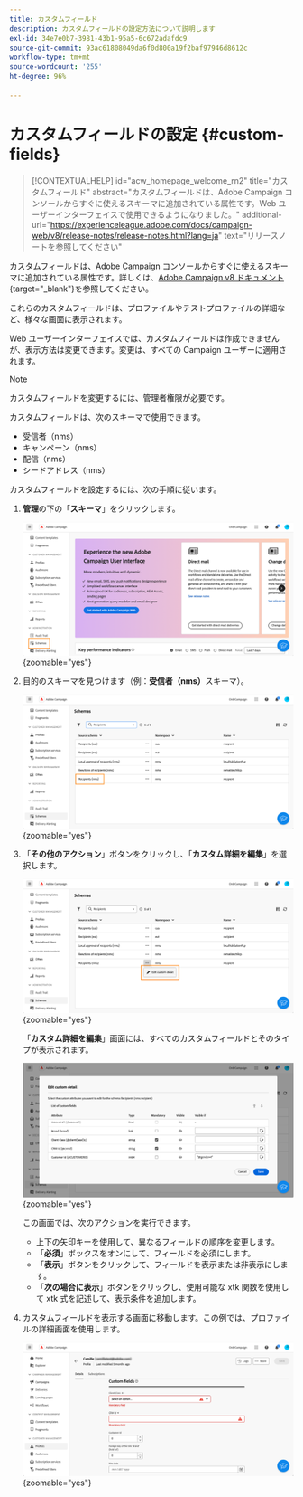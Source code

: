 ```yaml
---
title: カスタムフィールド
description: カスタムフィールドの設定方法について説明します
exl-id: 34e7e0b7-3981-43b1-95a5-6c672adafdc9
source-git-commit: 93ac61808049da6f0d800a19f2baf97946d8612c
workflow-type: tm+mt
source-wordcount: '255'
ht-degree: 96%

---
```


# カスタムフィールドの設定 {#custom-fields}

>[!CONTEXTUALHELP]
>id="acw_homepage_welcome_rn2"
>title="カスタムフィールド"
>abstract="カスタムフィールドは、Adobe Campaign コンソールからすぐに使えるスキーマに追加されている属性です。Web ユーザーインターフェイスで使用できるようになりました。"
>additional-url="https://experienceleague.adobe.com/docs/campaign-web/v8/release-notes/release-notes.html?lang=ja" text="リリースノートを参照してください"



カスタムフィールドは、Adobe Campaign コンソールからすぐに使えるスキーマに追加されている属性です。詳しくは、[Adobe Campaign v8 ドキュメント](https://experienceleague.adobe.com/docs/campaign/campaign-v8/developer/shemas-forms/extend-schema.html?lang=ja){target="_blank"}を参照してください。

これらのカスタムフィールドは、プロファイルやテストプロファイルの詳細など、様々な画面に表示されます。

Web ユーザーインターフェイスでは、カスタムフィールドは作成できませんが、表示方法は変更できます。変更は、すべての Campaign ユーザーに適用されます。

>[!NOTE]
>
>カスタムフィールドを変更するには、管理者権限が必要です。

カスタムフィールドは、次のスキーマで使用できます。

* 受信者（nms）
* キャンペーン（nms）
* 配信（nms）
* シードアドレス（nms）

カスタムフィールドを設定するには、次の手順に従います。

1. **管理**&#x200B;の下の「**スキーマ**」をクリックします。

   ![](assets/custom-fields.png){zoomable="yes"}

1. 目的のスキーマを見つけます（例：**受信者（nms）**&#x200B;スキーマ）。

   ![](assets/custom-fields2.png){zoomable="yes"}

1. 「**その他のアクション**」ボタンをクリックし、「**カスタム詳細を編集**」を選択します。

   ![](assets/custom-fields3.png){zoomable="yes"}

   「**カスタム詳細を編集**」画面には、すべてのカスタムフィールドとそのタイプが表示されます。

   ![](assets/custom-fields4.png){zoomable="yes"}

   この画面では、次のアクションを実行できます。

   * 上下の矢印キーを使用して、異なるフィールドの順序を変更します。
   * 「**必須**」ボックスをオンにして、フィールドを必須にします。
   * 「**表示**」ボタンをクリックして、フィールドを表示または非表示にします。
   * 「**次の場合に表示**」ボタンをクリックし、使用可能な xtk 関数を使用して xtk 式を記述して、表示条件を追加します。

1. カスタムフィールドを表示する画面に移動します。この例では、プロファイルの詳細画面を使用します。

   ![](assets/custom-fields5.png){zoomable="yes"}
